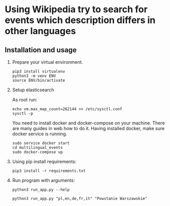 # Using Wikipedia try to search for events which description differs in other languages

## Installation and usage

1. Prepare your virtual environment.

    ```console
    pip3 install virtualenv
    python3 -m venv ENV
    source ENV/bin/activate
    ```

2. Setup elasticsearch

    As root run:

    ```console
    echo vm.max_map_count=262144 >> /etc/sysctl.conf
    sysctl -p
    ```

    You need to install docker and docker-compose on your machine.
    There are many guides in web how to do it.
    Having installed docker, make sure docker service is running.

    ```console
    sudo service docker start
    cd multilingual_events
    sudo docker-compose up
    ```

3. Using pip install requirements:

    ```console
    pip3 install -r requirements.txt
    ```

4. Run program with arguments:

    ```console
    python3 run_app.py --help
    ```

    ```console
    python3 run_app.py "pl,en,de,fr,it" "Powstanie Warszawskie"
    ```

